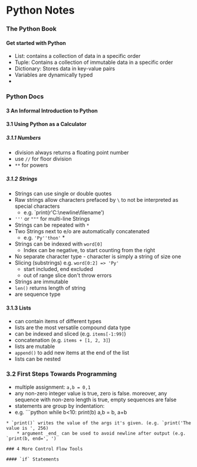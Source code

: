 # Python Notes

###  The Python Book
#### Get started with Python
* List: contains a collection of data in a specific order
* Tuple: Contains a collection of immutable data in a specific order
* Dictionary: Stores data in key-value pairs
* Variables are dynamically typed
* 

### Python Docs
#### 3 An Informal Introduction to Python
#### 3.1 Using Python as a Calculator
##### 3.1.1 Numbers
* division always returns a floating point number
* use `//` for floor division
* `**` for powers

##### 3.1.2 Strings

* Strings can use single or double quotes
* Raw strings allow characters prefaced by `\` to not be interpreted as 
special characters
	* e.g. `print(r'C:\newline\filename')
* `'''` or `"""` for multi-line Strings 
* Strings can be repeated with `*`
* Two Strings next to e/o are automatically concatenated
	* e.g. `'Py''thon'` *
* Strings can be indexed with `word[0]`
	* Index can be negative, to start counting from the right
* No separate character type - character is simply a string of size one
* Slicing (substrings) e.g. `word[0:2] => 'Py'`
	* start included, end excluded
	* out of range slice don't throw errors
* Strings are immutable
* `len()` returns length of string
* are sequence type
#### 3.1.3 Lists

* can contain items of different types
* lists are the most versatile compound data type
* can be indexed and sliced (e.g. `items[-1:99]`)
* concatenation (e.g. `items + [1, 2, 3]`)
* lists are mutable
* `append()` to add new items at the end of the list
* lists can be nested

### 3.2 First Steps Towards Programming

* multiple assignment: `a,b = 0,1`
* any non-zero integer value is true, zero is false. moreover, any 
sequence with non-zero length is true, empty sequences are false
* statements are group by indentation:
* e.g. ```python
while b<10:
		print(b)
		a,b = b, a+b
```
* `print()` writes the value of the args it's given. (e.g. `print('The 
value is ', 256)
	* argument _end_ can be used to avoid newline after output (e.g. 
`print(b, end=', ')

### 4 More Control Flow Tools

#### `if` Statements

